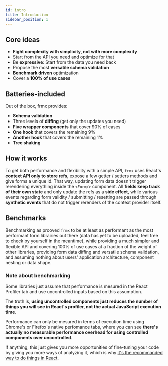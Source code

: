 ```yaml
---
id: intro
title: Introduction
sidebar_position: 1
---
```


## Core ideas

- **Fight complexity with simplicity, not with more complexity**
- Start from the API you need and optimize for that
- Be **expressive**: Start from the data you need back
- Propose the most **versatile schema validation**
- **Benchmark driven** optimization
- Cover a **100% of use cases**

## Batteries-included

Out of the box, frmx provides:

- **Schema validation**
- Three levels of **diffing** (get only the updates you need)
- **Five wrapper components** that cover 90% of cases
- **One hook** that covers the remaining 9%
- **Another hook** that covers the remaining 1%
- **Tree shaking**

## How it works

To get both performance and flexibility with a simple API, `frmx` uses React's **context API only to store refs**, expose a few getter / setters methods and give forms a unique id. That way, updating form data doesn't trigger rerendering everything inside the `<Form/>` component. All **fields keep track of their own state** and only update the refs as a **side effect**, while various events regarding form validity / submitting / resetting are passed through **synthetic events** that do not trigger rerenders of the context provider itself.

## Benchmarks

Benchmarking as prooved `frmx` to be at least as performant as the most performant form librairies out there (data has yet to be uploaded, feel free to check by yourself in the meantime), while providing a much simpler and flexible API and covering 100% of use cases at a fraction of the weight of other libraries, providing form data diffing and versatile schema validation, and assuming nothing about users' application architecture, component nesting or data shape.

### Note about benchmarking

Some libraries just assume that performance is mesured in the React Profiler tab and use uncontrolled inputs based on this assumption.

The truth is, **using uncontrolled components just reduces the number of things you will see in React's profiler, not the actual JavaScript execution time**.

Performance can only be mesured in terms of execution time using Chrome's or Firefox's native perfomance tabs, where you can see **there's actually no measurable performance overhead for using controlled components over uncontrolled**.

If anything, this just gives you more opportunities of fine-tuning your code by giving you more ways of analyzing it, which is why [it's the recommanded way to do things in React](https://reactjs.org/docs/forms.html#controlled-components).
